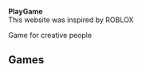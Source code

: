 <tittle><strong>PlayGame</strong></tittle><br>
This website was inspired by ROBLOX
<p>Game for creative people</p>
<h2 id="1">Games</h2>

